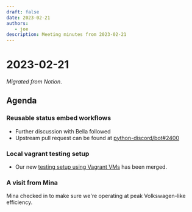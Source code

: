 ```yaml
---
draft: false
date: 2023-02-21
authors:
   - joe
description: Meeting minutes from 2023-02-21
---
```

# 2023-02-21

*Migrated from Notion*.

<!-- more -->

## Agenda

### Reusable status embed workflows

- Further discussion with Bella followed
- Upstream pull request can be found at
  [python-discord/bot#2400](https://github.com/python-discord/bot/pull/2400)

### Local vagrant testing setup

- Our new [testing setup using Vagrant
  VMs](https://github.com/python-discord/infra/pull/78) has been merged.

### A visit from Mina

Mina checked in to make sure we're operating at peak Volkswagen-like
efficiency.
